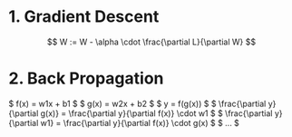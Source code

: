 # 1. Gradient Descent
$$ W := W - \alpha \cdot \frac{\partial L}{\partial W} $$

# 2. Back Propagation
$ f(x) = w1x + b1 $
$ g(x) = w2x + b2 $
$ y = f(g(x)) $
$ \frac{\partial y}{\partial g(x)} = \frac{\partial y}{\partial f(x)} \cdot w1 $
$ \frac{\partial y}{\partial w1} = \frac{\partial y}{\partial f(x)} \cdot g(x) $
$ ... $
